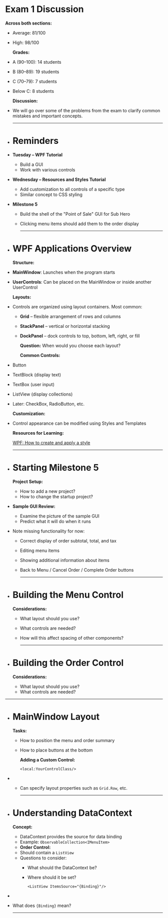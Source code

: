 # Exam 1 Discussion

**Across both sections:**
- Average: 81/100
- High: 98/100
  
  **Grades:**
- A (90–100): 14 students
- B (80–89): 19 students
- C (70–79): 7 students
- Below C: 8 students
  
  **Discussion:**
- We will go over some of the problems from the exam to clarify common mistakes and important concepts.
  
  ---
- # Reminders
- **Tuesday – WPF Tutorial**
	- Build a GUI
	- Work with various controls
- **Wednesday – Resources and Styles Tutorial**
	- Add customization to all controls of a specific type
	- Similar concept to CSS styling
- **Milestone 5**
	- Build the shell of the "Point of Sale" GUI for Sub Hero
	- Clicking menu items should add them to the order display
	  
	  ---
- # WPF Applications Overview
  
  **Structure:**
- **MainWindow**: Launches when the program starts
- **UserControls**: Can be placed on the MainWindow or inside another UserControl
  
  **Layouts:**
- Controls are organized using layout containers. Most common:
	- **Grid** – flexible arrangement of rows and columns
	- **StackPanel** – vertical or horizontal stacking
	- **DockPanel** – dock controls to top, bottom, left, right, or fill
	  
	  **Question:** When would you choose each layout?
	  
	  **Common Controls:**
- Button
- TextBlock (display text)
- TextBox (user input)
- ListView (display collections)
- Later: CheckBox, RadioButton, etc.
  
  **Customization:**
- Control appearance can be modified using Styles and Templates
  
  **Resources for Learning:**
  
  [WPF: How to create and apply a style](https://learn.microsoft.com/en-us/dotnet/desktop/wpf/controls/how-to-create-apply-style?view=netdesktop-8.0)
  
  ---
- # Starting Milestone 5
  
  **Project Setup:**
	- How to add a new project?
	- How to change the startup project?
- **Sample GUI Review:**
	- Examine the picture of the sample GUI
	- Predict what it will do when it runs
- Note missing functionality for now:
	- Correct display of order subtotal, total, and tax
	- Editing menu items
	- Showing additional information about items
	- Back to Menu / Cancel Order / Complete Order buttons
	  
	  ---
- # Building the Menu Control
  
  **Considerations:**
	- What layout should you use?
	- What controls are needed?
	- How will this affect spacing of other components?
	  
	  ---
- # Building the Order Control
  
  **Considerations:**
	- What layout should you use?
	- What controls are needed?
- ---
- # MainWindow Layout
  
  **Tasks:**
	- How to position the menu and order summary
	- How to place buttons at the bottom
	  
	  **Adding a Custom Control:**
	  
	  ```
	  <local:YourControlClass/>
	  ```
-
	- Can specify layout properties such as `Grid.Row`, etc.
	  
	  ---
- # Understanding DataContext
  
  **Concept:**
	- DataContext provides the source for data binding
	- Example: `ObservableCollection<IMenuItem>`
	- **Order Control:**
	- Should contain a `ListView`
	- Questions to consider:
		- What should the DataContext be?
		- Where should it be set?
		  
		  ```
		  <ListView ItemsSource="{Binding}"/>
		  ```
-
- What does `{Binding}` mean?
  
  ---